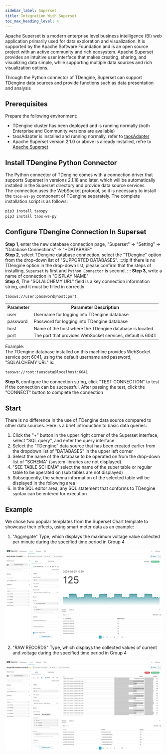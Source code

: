 ```yaml
---
sidebar_label: Superset
title: Integration With Superset
toc_max_heading_level: 4
---
```

Apache Superset is a modern enterprise level business intelligence (BI) web application primarily used for data exploration and visualization.
It is supported by the Apache Software Foundation and is an open source project with an active community and rich ecosystem.
Apache Superset provides an intuitive user interface that makes creating, sharing, and visualizing data simple, while supporting multiple data sources and rich visualization options.  

Through the Python connector of TDengine, Superset can support TDengine data sources and provide functions such as data presentation and analysis  

## Prerequisites

Prepare the following environment:
- TDengine cluster has been deployed and is running normally (both Enterprise and Community versions are available)
- taosAdapter is installed and running normally, refer to [taosAdapter](../../../reference/components/taosAdapter)
- Apache Superset version 2.1.0 or above is already installed, refre to [Apache Superset](https://superset.apache.org/)
 
## Install TDengine Python Connector

The Python connector of TDengine comes with a connection driver that supports Superset in versions 2.1.18 and later, which will be automatically installed in the Superset directory and provide data source services.  
The connection uses the WebSocket protocol, so it is necessary to install the `taos-ws-py` component of TDengine separately. The complete installation script is as follows:  
```bash
pip3 install taospy
pip3 install taos-ws-py
```

## Configure TDengine Connection In Superset

**Step 1**, enter the new database connection page, "Superset" → "Setting" → "Database Connections" → "+DATABASE"   
**Step 2**, select TDengine database connection, select the "TDengine" option from the drop-down list of "SUPPORTED DATABASES". 
:::tip
If there is no TDengine option in the drop-down list, please confirm that the steps of installing, `Superset` is first and `Python Connector` is second.
:::
**Step 3**, write a name of connection in "DISPLAY NAME"  
**Step 4**, The "SQLALCHEMY URL" field is a key connection information string, and it must be filled in correctly  
```bash
taosws://user:password@host:port
```
| Parameter  | <center>Parameter Description</center>                      |
|:---------- |:---------------------------------------------------------   |
|user        | Username for logging into TDengine database                 |   
|password    | Password for logging into TDengine database                 |
|host        | Name of the host where the TDengine database is located     |
|port        | The port that provides WebSocket services, default is 6041  |

Example:  
The TDengine database installed on this machine provides WebSocket service port 6041, using the default username and password, "SQLALCHEMY URL" is:
```bash
taosws://root:taosdata@localhost:6041  
```
**Step 5**, configure the connection string, click "TEST CONNECTION" to test if the connection can be successful. After passing the test, click the "CONNECT" button to complete the connection  
       

## Start

There is no difference in the use of TDengine data source compared to other data sources. Here is a brief introduction to basic data queries:  
1. Click the "+" button in the upper right corner of the Superset interface, select "SQL query", and enter the query interface  
2. Select the "TDengine" data source that has been created earlier from the dropdown list of "DATABASES" in the upper left corner
3. Select the name of the database to be operated on from the drop-down list of "SCHEMA" (system libraries are not displayed)  
4. "SEE TABLE SCHEMA" select the name of the super table or regular table to be operated on (sub tables are not displayed)  
5. Subsequently, the schema information of the selected table will be displayed in the following area  
6. In the SQL editor area, any SQL statement that conforms to TDengine syntax can be entered for execution  

## Example

We chose two popular templates from the Superset Chart template to showcase their effects, using smart meter data as an example:  

1. "Aggregate" Type, which displays the maximum voltage value collected per minute during the specified time period in Group 4  

  ![superset-demo1](./superset-demo1.jpeg)  

2. "RAW RECORDS" Type, which displays the collected values of current and voltage during the specified time period in Group 4  

  ![superset-demo2](./superset-demo2.jpeg)  